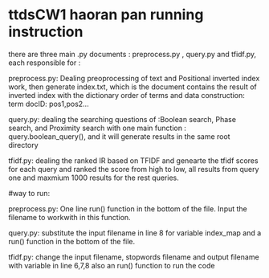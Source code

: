 # ttdsCW1 haoran pan    running instruction

there are three main .py documents : preprocess.py , query.py and tfidf.py, each responsible for :



preprocess.py:
  Dealing preoprocessing of text and Positional inverted index work, then generate index.txt, which is
  the document contains the result of inverted index with the dictionary order of terms and data construction:  
  term
      docID: pos1,pos2...

query.py:
  dealing the searching questions of :Boolean search, Phase search, and Proximity search with one main function : query.boolean_query(), and it will generate results in the same root directory

tfidf.py:
  dealing the ranked IR based on TFIDF and genearte the tfidf scores for each query and ranked the score from high to low, all results from query one and maxmium 1000 results for the rest queries.



#way to run:


   preprocess.py:  One line run() function in the bottom of the file. Input the filename to workwith in this function.


   query.py:  substitute the input filename in line 8 for variable index_map and a run() function in the bottom of the file.


   tfidf.py:  change the input filename, stopwords filename and output filename with variable in line 6,7,8
   also an run() function to run the code
